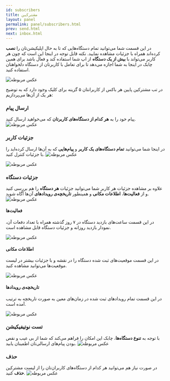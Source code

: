 ```yaml
---
id: subscribers
title: مشترکین
layout: panel
permalink: panel/subscribers.html
prev: send.html
next: inbox.html
---
```


در این قسمت شما می‌توانید تمام دستگاه‌هایی که تا به حال اپلیکیشن‌تان را **نصب** کرده‌اند همراه با جزئیات مشاهده نمایید. نکته قابل توجه در اینجا این است که چون هر کاربر می‌تواند با **بیش از یک دستگاه** از اپ شما استفاده کند و فعال باشد برای همین چابک در اینجا به شما اجازه می‌دهد تا برای تعامل با کاربرتان از دستگاه دلخواهتان استفاده کنید. 

![عکس مربوطه](http://uupload.ir/files/sjfa_subs1.png)

در تب مشترکین پایین هر باکس از کاربرانتان ۵ گزینه برای کلیک وجود دارد که به توضیح هر یک از آن‌ها می‌پردازیم:

### ارسال پیام
پیام خود را به **هر کدام از دستگاه‌های کاربرتان** که می‌خواهید ارسال کنید. ![عکس مربوطه](http://uupload.ir/files/y8o6_2018-08-06_11-23-25.png)


### جزئیات کاربر

در اینجا شما می‌توانید **تمام دستگاه‌های یک کاربر** و **پیام‌هایی** که به آن‌ها ارسال کرده‌اید را با جزئیات کنترل کنید. ![عکس مربوطه](http://uupload.ir/files/ddnv_2018-08-06_11-35-47.png)

![عکس مربوطه](http://uupload.ir/files/1nzq_user2.png)


### جزئیات دستگاه
علاوه بر مشاهده جزئیات هر کاربر شما می‌توانید جزئیات **هر دستگاه** را هم بررسی کنید و از **فعالیت‌ها**، **اطلاعات مکانی** و همینطور **تاریخچه‌ی رویداد‌‌‌‌های** آن‌ها آگاه شوید. ![عکس مربوطه](http://uupload.ir/files/bupx_2018-08-06_11-38-43.png)


#### فعالیت‌ها

در این قسمت ساعت‌های بازدید دستگاه در ۷ روز گذشته همراه با تعداد دفعات آن، نمودار بازدید روزانه و جزئیات دستگاه قابل مشاهده است.

![عکس مربوطه](http://uupload.ir/files/b9m_activity2.png)


#### اطلاعات مکانی

در این قسمت موقعیت‌های ثبت شده دستگاه را در نقشه و با جزئیات بیشتر در لیست موقعیت‌ها می‌توانید مشاهده کنید.


![عکس مربوطه](http://uupload.ir/files/7ifd_loca.png)


#### تاریخچه‌ی رویداد‌‌‌‌ها

در این قسمت تمام رویداد‌های ثبت شده در زمان‌های معین به صورت تاریخچه به ترتیب آمده است. 

![عکس مربوطه](http://uupload.ir/files/qcj7_event.png)


### تست نوتیفیکیشن

با توجه به **تنوع دستگاه‌ها**، چابک این امکان را فراهم می‌کند که شما از بی عیب و نقص بودن پیام‌های ارسالی‌تان اطمینان یابید. ![عکس مربوطه](http://uupload.ir/files/6g7z_2018-08-06_11-39-54.png)

### حذف

در صورت نیاز هم می‌توانید هر کدام از دستگاه‌های کاربران‌تان را از لیست مشترکین **حذف** کنید. ![عکس مربوطه](http://uupload.ir/files/28eh_2018-08-06_11-40-39.png)